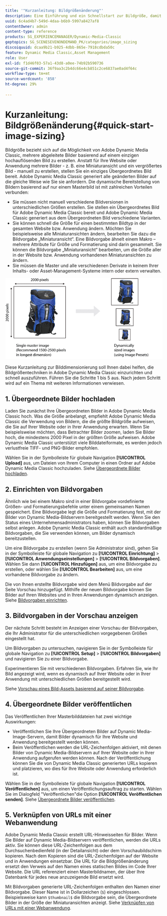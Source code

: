 ```yaml
---
title: '"Kurzanleitung: Bildgrößenänderung"'
description: Eine Einführung und ein Schnellstart zur Bildgröße, damit Sie die Bildgrößentechniken in Adobe Dynamic Media Classic schnell einsetzen und ausführen können.
uuid: 6c4ad4b7-549d-4daa-b6b9-5997a8427af8
contentOwner: admin
content-type: reference
products: SG_EXPERIENCEMANAGER/Dynamic-Media-Classic
geptopics: SG_SCENESEVENONDEMAND_PK/categories/image_sizing
discoiquuid: dcaa9b21-b925-4dbb-865e-7918cdbda50c
feature: Dynamic Media Classic,Asset Management
role: User
exl-id: f1d46f03-57a1-43d8-a0ee-74b92b590736
source-git-commit: 36f9aa3c2b4dc66e4cb851c2ce6837ae0ad4f64c
workflow-type: tm+mt
source-wordcount: '858'
ht-degree: 29%

---
```


# Kurzanleitung: Bildgrößenänderung{#quick-start-image-sizing}

Bildgröße bezieht sich auf die Möglichkeit von Adobe Dynamic Media Classic, mehrere abgeleitete Bilder basierend auf einem einzigen hochauflösenden Bild zu erstellen. Anstatt für Ihre Website oder Anwendung mehrere Bilder - z. B. eine Miniaturansicht und ein vergrößertes Bild - manuell zu erstellen, stellen Sie ein einziges Übergeordnetes Bild bereit. Adobe Dynamic Media Classic generiert alle geänderten Bilder auf die gleiche Weise wie Sie sie anfordern. Die dynamische Bereitstellung von Bildern basierend auf nur einem Masterbild ist mit zahlreichen Vorteilen verbunden:

* Sie müssen nicht manuell verschiedene Bildversionen in unterschiedlichen Größen erstellen. Sie stellen ein Übergeordnetes Bild für Adobe Dynamic Media Classic bereit und Adobe Dynamic Media Classic generiert aus dem Übergeordneten Bild verschiedene Varianten.
* Sie können schnell die Größe für einen bestimmten Bildtyp in der gesamten Website bzw. Anwendung ändern. Möchten Sie beispielsweise alle Miniaturansichten ändern, bearbeiten Sie dazu die Bildvorgabe „Miniaturansicht“. Eine Bildvorgabe ähnelt einem Makro – mehrere Attribute für Größe und Formatierung sind darin gesammelt. Sie können die Bildvorgabe „Miniaturansicht“ bearbeiten, um die Größe aller in der Website bzw. Anwendung vorhandenen Miniaturansichten zu ändern.
* Sie müssen die Master und alle verschiedenen Derivate in keinem Ihrer Inhalts- oder Asset-Management-Systeme intern oder extern verwalten.

![Sie können mehrere abgeleitete Bilder mit unterschiedlicher Größe aus derselben hochauflösenden Übergeordneten Datei erstellen.](/help/assets/is_derivative_sizes_popup.png)

Diese Kurzanleitung zur Bilddimensionierung soll Ihnen dabei helfen, die Bildgrößentechniken in Adobe Dynamic Media Classic einzurichten und schnell auszuführen. Führen Sie die Schritte 1 bis 5 aus. Nach jedem Schritt wird auf ein Thema mit weiteren Informationen verwiesen.

## 1. Übergeordnete Bilder hochladen

Laden Sie zunächst Ihre Übergeordneten Bilder in Adobe Dynamic Media Classic hoch. Was die Größe anbelangt, empfiehlt Adobe Dynamic Media Classic die Verwendung von Bildern, die die größte Bildgröße aufweisen, die Sie auf Ihrer Website oder in Ihrer Anwendung erwarten. Wenn Sie beispielsweise möchten, dass Betrachter Bilder zoomen, laden Sie Bilder hoch, die mindestens 2000 Pixel in der größten Größe aufweisen. Adobe Dynamic Media Classic unterstützt viele Bilddateiformate, es werden jedoch verlustfreie TIFF- und PNG-Bilder empfohlen.

Wählen Sie in der Symbolleiste für globale Navigation **[!UICONTROL Upload]** aus, um Dateien von Ihrem Computer in einen Ordner auf Adobe Dynamic Media Classic hochzuladen. Siehe [Übergeordnete Bilder hochladen](uploading-master-images.md#uploading_master_images).

## 2. Einrichten von Bildvorgaben

Ähnlich wie bei einem Makro sind in einer Bildvorgabe vordefinierte Größen- und Formatierungsbefehle unter einem gemeinsamen Namen gespeichert. Eine Bildvorgabe legt die Größe und Formatierung fest, mit der Bilder von Dynamic Media-Bildservern bereitgestellt werden. Wenn Sie den Status eines Unternehmensadministrators haben, können Sie Bildvorgaben selbst anlegen. Adobe Dynamic Media Classic enthält auch standardmäßige Bildvorgaben, die Sie verwenden können, um Bilder dynamisch bereitzustellen.

Um eine Bildvorgabe zu erstellen (wenn Sie Administrator sind), gehen Sie in der Symbolleiste für globale Navigation zu **[!UICONTROL Einrichtung]** > **[!UICONTROL Anwendungseinstellungen]** > **[!UICONTROL Bildvorgaben]**. Wählen Sie dann **[!UICONTROL Hinzufügen]** aus, um eine Bildvorgabe zu erstellen, oder wählen Sie **[!UICONTROL Bearbeiten]** aus, um eine vorhandene Bildvorgabe zu ändern.

Die von Ihnen erstellte Bildvorgabe wird dem Menü Bildvorgabe auf der Seite Vorschau hinzugefügt. Mithilfe der neuen Bildvorgabe können Sie Bilder auf Ihren Websites und in Ihren Anwendungen dynamisch anzeigen. Siehe [Bildvorgaben einrichten](setting-image-presets.md#setting_up_image_presets).

## 3. Bildvorgaben in der Vorschau anzeigen

Der nächste Schritt besteht im Anzeigen einer Vorschau der Bildvorgaben, die Ihr Administrator für die unterschiedlichen vorgegebenen Größen eingestellt hat. 

Um Bildvorgaben zu untersuchen, navigieren Sie in der Symbolleiste für globale Navigation zu **[!UICONTROL Setup]** > **[!UICONTROL Bildvorgaben]** und navigieren Sie zu einer Bildvorgabe.

Experimentieren Sie mit verschiedenen Bildvorgaben. Erfahren Sie, wie Ihr Bild angezeigt wird, wenn es dynamisch auf Ihrer Website oder in Ihrer Anwendung mit unterschiedlichen Größen bereitgestellt wird.

Siehe [Vorschau eines Bild-Assets basierend auf seiner Bildvorgabe](previewing-asset.md#previewing_an_image_asset_based_on_its_image_preset).

## 4. Übergeordnete Bilder veröffentlichen

Das Veröffentlichen Ihrer Masterbilddateien hat zwei wichtige Auswirkungen:

* Veröffentlichen Sie Ihre Übergeordneten Bilder auf Dynamic Media-Image-Servern, damit Bilder dynamisch für Ihre Website und Anwendung bereitgestellt werden können.
* Beim Veröffentlichen werden die URL-Zeichenfolgen aktiviert, mit denen Bilder von Dynamic Media-Bildservern auf Ihrer Website oder in Ihrer Anwendung aufgerufen werden können. Nach der Veröffentlichung können Sie die von Dynamic Media Classic generierten URLs kopieren und platzieren, wo dies für Ihre Website oder Anwendung erforderlich ist.

Wählen Sie in der Symbolleiste für globale Navigation **[!UICONTROL Veröffentlichen]** aus, um einen Veröffentlichungsauftrag zu starten. Wählen Sie im Dialogfeld &quot;Veröffentlichen&quot;die Option **[!UICONTROL Veröffentlichen senden]**. Siehe [Übergeordnete Bilder veröffentlichen](publishing-master-images.md#publishing_master_images).

## 5. Verknüpfen von URLs mit einer Webanwendung

Adobe Dynamic Media Classic erstellt URL-Hinweisseiten für Bilder. Wenn Sie Bilder auf Dynamic Media-Bildservern veröffentlichen, werden die URLs aktiv. Sie können diese URL-Zeichenfolgen aus dem Durchsuchenbedienfeld (in der Detailansicht) oder dem Vorschaubildschirm kopieren. Nach dem Kopieren sind die URL-Zeichenfolgen auf der Website und in Anwendungen einsetzbar. Die URL für die Bildgrößenänderung ersetzt den Verweis auf den Namen eines statischen Bildes im Code Ihrer Website. Die URL referenziert einen Masterbildnamen, der über Ihre Datenbank für jedes neue anzuzeigende Bild ersetzt wird.

Mit Bildvorgaben generierte URL-Zeichenfolgen enthalten den Namen einer Bildvorgabe. Dieser Name ist in Dollarzeichen (`$`) eingeschlossen. Beispielsweise kann `$thumbnail$` die Bildvorgabe sein, die Übergeordnete Bilder in der Größe der Miniaturansichten anzeigt. Siehe [Verknüpfen von URLs mit einer Webanwendung](linking-urls-web-application.md#linking_urls_to_your_web_application).
